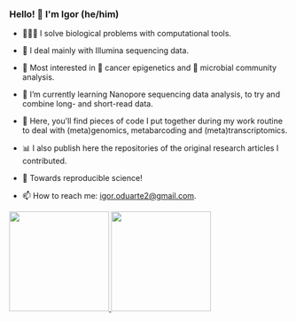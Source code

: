 ### Hello! 👋 I'm Igor (he/him)

- 👨🏻‍💻 I solve biological problems with computational tools.
- 🧬 I deal mainly with Illumina sequencing data.
- 🧐 Most interested in 🦀 cancer epigenetics and 🧫 microbial community analysis.
- 🌱 I’m currently learning Nanopore sequencing data analysis, to try and combine long- and short-read data.

- 🧩 Here, you'll find pieces of code I put together during my work routine to deal with (meta)genomics, metabarcoding and (meta)transcriptomics.
- 📊 I also publish here the repositories of the original research articles I contributed.
- 🚀 Towards reproducible science!

- 📫 How to reach me: igor.oduarte2@gmail.com.

<div>
<a href="https://github.com/seu-usuário-aqui">
<img height="180em" src="https://github-readme-stats.vercel.app/api/top-langs/?username=duarteio&layout=compact&langs_count=7&theme=dracula"/>
<img height="180em" src="https://github-readme-stats.vercel.app/api?username=duarteio&show_icons=true&theme=dracula&include_all_commits=true&count_private=true"/>
</div>
